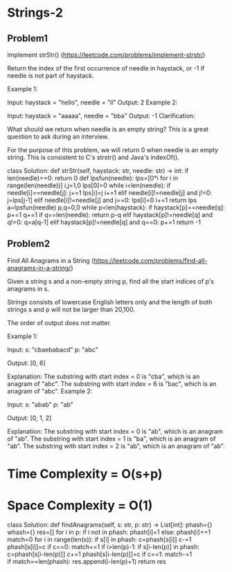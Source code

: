 # Strings-2


## Problem1 
Implement strStr() (https://leetcode.com/problems/implement-strstr/)

Return the index of the first occurrence of needle in haystack, or -1 if needle is not part of haystack.

Example 1:

Input: haystack = "hello", needle = "ll"
Output: 2
Example 2:

Input: haystack = "aaaaa", needle = "bba"
Output: -1
Clarification:

What should we return when needle is an empty string? This is a great question to ask during an interview.

For the purpose of this problem, we will return 0 when needle is an empty string. This is consistent to C's strstr() and Java's indexOf().

class Solution:
    def strStr(self, haystack: str, needle: str) -> int:
        if len(needle)==0:
            return 0
        def lpsfun(needle):
            lps=[0*i for i in range(len(needle))]
            i,j=1,0
            lps[0]=0
            while i<len(needle):
                if needle[i]==needle[j]:
                    j+=1
                    lps[i]=j
                    i+=1
                elif needle[i]!=needle[j] and j!=0:
                    j=lps[j-1]
                elif needle[i]!=needle[j] and j==0:
                    lps[i]=0
                    i+=1
            return lps
        a=lpsfun(needle)
        p,q=0,0
        while p<len(haystack):
            if haystack[p]==needle[q]:
                p+=1
                q+=1
                if q==len(needle):
                    return p-q
            elif haystack[p]!=needle[q] and q!=0:
                q=a[q-1]
            elif haystack[p]!=needle[q] and q==0:
                p+=1
        return -1
                
            
                
                    
        
        

## Problem2 

Find All Anagrams in a String (https://leetcode.com/problems/find-all-anagrams-in-a-string/)

Given a string s and a non-empty string p, find all the start indices of p's anagrams in s.

Strings consists of lowercase English letters only and the length of both strings s and p will not be larger than 20,100.

The order of output does not matter.

Example 1:

Input:
s: "cbaebabacd" p: "abc"

Output:
[0, 6]

Explanation:
The substring with start index = 0 is "cba", which is an anagram of "abc".
The substring with start index = 6 is "bac", which is an anagram of "abc".
Example 2:

Input:
s: "abab" p: "ab"

Output:
[0, 1, 2]

Explanation:
The substring with start index = 0 is "ab", which is an anagram of "ab".
The substring with start index = 1 is "ba", which is an anagram of "ab".
The substring with start index = 2 is "ab", which is an anagram of "ab".

# Time Complexity = O(s+p)
# Space Complexity = O(1)


class Solution:
    def findAnagrams(self, s: str, p: str) -> List[int]:
        phash={}
        whash={}
        res=[]
        for i in p:
            if i not in phash:
                phash[i]=1
            else:
                phash[i]+=1
        match=0
        for i in range(len(s)):
            if s[i] in phash:
                c=phash[s[i]]
                c-=1
                phash[s[i]]=c
                if c==0:
                    match+=1
            if i>len(p)-1:
                if s[i-len(p)] in phash:
                    c=phash[s[i-len(p)]]
                    c+=1
                    phash[s[i-len(p)]]=c
                    if c==1:
                        match-=1          
            if match==len(phash):
                res.append(i-len(p)+1)
        return res
            
                        
                        
                    
                
        